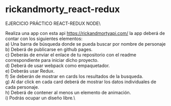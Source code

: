 # rickandmorty_react-redux
EJERCICIO PRÁCTICO REACT-REDUX NODE\

Realiza una app con esta api https://rickandmortyapi.com/ la app deberá de contar con los siguientes elementos:\
a) Una barra de búsqueda donde se pueda buscar por nombre de personaje\
b) Deberá de publicarse en github pages.\
c) Deberás de enviar el enlace de tu repositorio con el readme correspondiente para iniciar dicho proyecto.\
d) Deberá de usar webpack como empaquetador.\
e) Deberás usar Redux.\
f) Se deberán de mostrar en cards los resultados de la busqueda.\
g) Al dar click en cada card deberá de mostrar los datos individuales de cada personaje.\
h) Deberá de contener al menos un elemento de animación.\
i) Podrás ocupar un diseño libre.\
